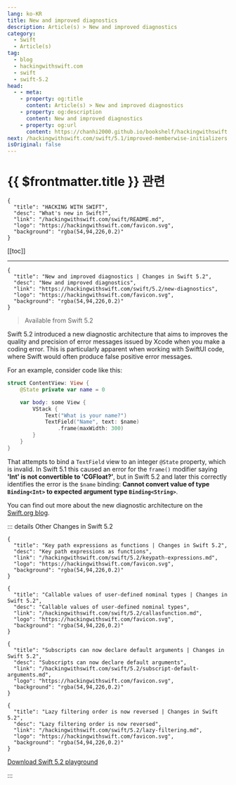 ```yaml
---
lang: ko-KR
title: New and improved diagnostics
description: Article(s) > New and improved diagnostics
category:
  - Swift
  - Article(s)
tag: 
  - blog
  - hackingwithswift.com
  - swift
  - swift-5.2
head:
  - - meta:
    - property: og:title
      content: Article(s) > New and improved diagnostics
    - property: og:description
      content: New and improved diagnostics
    - property: og:url
      content: https://chanhi2000.github.io/bookshelf/hackingwithswift.com/swift/5.2/new-diagnostics.html
next: /hackingwithswift.com/swift/5.1/improved-memberwise-initializers.md
isOriginal: false
---
```


# {{ $frontmatter.title }} 관련

```component VPCard
{
  "title": "HACKING WITH SWIFT",
  "desc": "What's new in Swift?",
  "link": "/hackingwithswift.com/swift/README.md",
  "logo": "https://hackingwithswift.com/favicon.svg",
  "background": "rgba(54,94,226,0.2)"
}
```

[[toc]]

---

```component VPCard
{
  "title": "New and improved diagnostics | Changes in Swift 5.2",
  "desc": "New and improved diagnostics",
  "link": "https://hackingwithswift.com/swift/5.2/new-diagnostics", 
  "logo": "https://hackingwithswift.com/favicon.svg",
  "background": "rgba(54,94,226,0.2)"
}
```

> Available from Swift 5.2

Swift 5.2 introduced a new diagnostic architecture that aims to improves the quality and precision of error messages issued by Xcode when you make a coding error. This is particularly apparent when working with SwiftUI code, where Swift would often produce false positive error messages.

For an example, consider code like this:

```swift
struct ContentView: View {
    @State private var name = 0

    var body: some View {
        VStack {
            Text("What is your name?")
            TextField("Name", text: $name)
                .frame(maxWidth: 300)
        }
    }
}
```

That attempts to bind a `TextField` view to an integer `@State` property, which is invalid. In Swift 5.1 this caused an error for the `frame()` modifier saying **'Int' is not convertible to 'CGFloat?’**, but in Swift 5.2 and later this correctly identifies the error is the `$name` binding: **Cannot convert value of type `Binding<Int>` to expected argument type `Binding<String>`**.

You can find out more about the new diagnostic architecture on the [<FontIcon icon="fa-brands fa-swift"/>Swift.org blog](https://swift.org/blog/new-diagnostic-arch-overview/). 

::: details Other Changes in Swift 5.2

```component VPCard
{
  "title": "Key path expressions as functions | Changes in Swift 5.2",
  "desc": "Key path expressions as functions",
  "link": "/hackingwithswift.com/swift/5.2/keypath-expressions.md",
  "logo": "https://hackingwithswift.com/favicon.svg",
  "background": "rgba(54,94,226,0.2)"
}
```

```component VPCard
{
  "title": "Callable values of user-defined nominal types | Changes in Swift 5.2",
  "desc": "Callable values of user-defined nominal types",
  "link": "/hackingwithswift.com/swift/5.2/callasfunction.md",
  "logo": "https://hackingwithswift.com/favicon.svg",
  "background": "rgba(54,94,226,0.2)"
}
```

```component VPCard
{
  "title": "Subscripts can now declare default arguments | Changes in Swift 5.2",
  "desc": "Subscripts can now declare default arguments",
  "link": "/hackingwithswift.com/swift/5.2/subscript-default-arguments.md",
  "logo": "https://hackingwithswift.com/favicon.svg",
  "background": "rgba(54,94,226,0.2)"
}
```

```component VPCard
{
  "title": "Lazy filtering order is now reversed | Changes in Swift 5.2",
  "desc": "Lazy filtering order is now reversed",
  "link": "/hackingwithswift.com/swift/5.2/lazy-filtering.md",
  "logo": "https://hackingwithswift.com/favicon.svg",
  "background": "rgba(54,94,226,0.2)"
}
```
<!-- 
```component VPCard
{
  "title": "New and improved diagnostics | Changes in Swift 5.2",
  "desc": "New and improved diagnostics",
  "link": "/hackingwithswift.com/swift/5.2/new-diagnostics.md",
  "logo": "https://hackingwithswift.com/favicon.svg",
  "background": "rgba(54,94,226,0.2)"
}
```
-->
[<FontIcon icon="fas fa-file-zipper"/>Download Swift 5.2 playground](https://hackingwithswift.com/files/playgrounds/swift/playground-5-1-to-5-2.playground.zip)

:::


